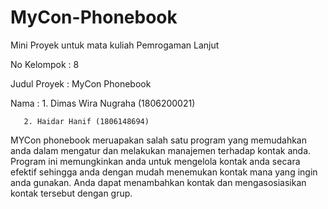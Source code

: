# MyCon-Phonebook
Mini Proyek untuk mata kuliah Pemrogaman Lanjut

No Kelompok : 8

Judul Proyek : MyCon Phonebook

Nama : 1. Dimas Wira Nugraha (1806200021)

       2. Haidar Hanif (1806148694)

MYCon phonebook meruapakan salah satu program yang memudahkan anda dalam mengatur dan melakukan manajemen terhadap kontak anda. Program ini memungkinkan anda untuk mengelola kontak anda secara efektif sehingga anda dengan mudah menemukan kontak mana yang ingin anda gunakan. Anda dapat menambahkan kontak dan mengasosiasikan kontak tersebut dengan grup.


